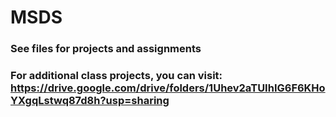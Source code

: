 # MSDS

### See files for projects and assignments

### For additional class projects, you can visit: https://drive.google.com/drive/folders/1Uhev2aTUIhIG6F6KHoYXgqLstwq87d8h?usp=sharing
